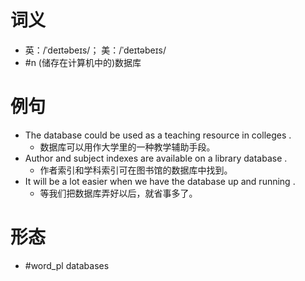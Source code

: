 # 词义
- 英：/ˈdeɪtəbeɪs/； 美：/ˈdeɪtəbeɪs/
- #n (储存在计算机中的)数据库
# 例句
- The database could be used as a teaching resource in colleges .
	- 数据库可以用作大学里的一种教学辅助手段。
- Author and subject indexes are available on a library database .
	- 作者索引和学科索引可在图书馆的数据库中找到。
- It will be a lot easier when we have the database up and running .
	- 等我们把数据库弄好以后，就省事多了。
# 形态
- #word_pl databases
